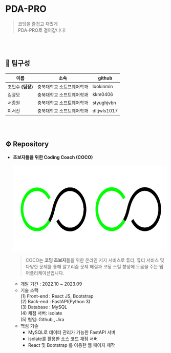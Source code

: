 # PDA-PRO 

> 코딩을 즐겁고 재밌게 <br/>
> PDA-PRO로 걸어갑니다!

<br/>
<br/>

## 👩 팀구성

| 이름 | 소속 | github |
| --- | --- | --- |
| 조민수 <b>(팀장)</b> | 충북대학교 소트프웨어학과 | lookinmin |
| 김광모 | 충북대학교 소프트웨어학과 | kkm0406 |
| 서종원 | 충북대학교 소프트웨어학과 | styughjvbn |
| 이서진 | 충북대학교 소프트웨어학과 | dltjwls1017 |

<br/>
<br/>

## ⚙ Repository

- **초보자들을 위한 Coding Coach (COCO)**
    
    [<img src="./img/logo2.png" alt="COCO" width = "480" height="270" />](https://github.com/PDA-PRO)
    
    > COCO는 <b>코딩 초보자</b>들을 위한 온라인 저지 서비스로
    > 튜터, 튜티 서비스 및 다양한 문제를 통해
    > 알고리즘 문제 해결과 코딩 스킬 향상에 도움을 주는 웹 어플리케이션입니다.

    - 개발 기간 : 2022.10 ~ 2023.09
    - 기술 스택<br/>
        (1) Front-end : React JS, Bootstrap<br/>
        (2) Back-end : FastAPI(Python 3)<br/>
        (3) Database : MySQL<br/>
        (4) 채점 서버: isolate<br/>
        (5) 협업: Github,, Jira<br/>        
    - 핵심 기술
        - MySQL로 데이터 관리가 가능한 FastAPI 서버
        - isolate를 활용한 소스 코드 채점 서버
        - React 및 Bootstrap 를 이용한 웹 페이지 제작
